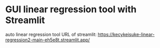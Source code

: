 # GUI linear regression tool with Streamlit
auto linear regression tool
URL of streamlit: https://kecykeisuke-linear-regression2-main-eh5e8t.streamlit.app/
